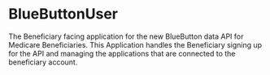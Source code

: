 # BlueButtonUser
The Beneficiary facing application for the new BlueButton data API for Medicare Beneficiaries. This Application handles the Beneficiary signing up for the API and managing the applications that are connected to the beneficiary account.
